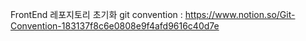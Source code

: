 FrontEnd 레포지토리 초기화
git convention : https://www.notion.so/Git-Convention-183137f8c6e0808e9f4afd9616c40d7e
